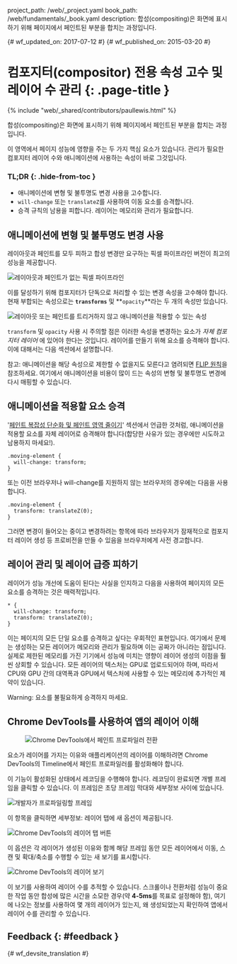 project_path: /web/_project.yaml book_path: /web/fundamentals/_book.yaml description: 합성(compositing)은 화면에 표시하기 위해 페이지에서 페인트된 부분을 합치는 과정입니다.

{# wf_updated_on: 2017-07-12 #} {# wf_published_on: 2015-03-20 #}

# 컴포지터(compositor) 전용 속성 고수 및 레이어 수 관리 {: .page-title }

{% include "web/_shared/contributors/paullewis.html" %}

합성(compositing)은 화면에 표시하기 위해 페이지에서 페인트된 부분을 합치는 과정입니다.

이 영역에서 페이지 성능에 영향을 주는 두 가지 핵심 요소가 있습니다. 관리가 필요한 컴포지터 레이어 수와 애니메이션에 사용하는 속성이 바로 그것입니다.

### TL;DR {: .hide-from-toc }

* 애니메이션에 변형 및 불투명도 변경 사용을 고수합니다.
* `will-change` 또는 `translateZ`를 사용하여 이동 요소를 승격합니다.
* 승격 규칙의 남용을 피합니다. 레이어는 메모리와 관리가 필요합니다.

## 애니메이션에 변형 및 불투명도 변경 사용

레이아웃과 페인트를 모두 피하고 합성 변경만 요구하는 픽셀 파이프라인 버전이 최고의 성능을 제공합니다.

<img src="images/stick-to-compositor-only-properties-and-manage-layer-count/frame-no-layout-paint.jpg"  alt="레이아웃과 페인트가 없는 픽셀 파이프라인" />

이를 달성하기 위해 컴포지터가 단독으로 처리할 수 있는 변경 속성을 고수해야 합니다. 현재 부합되는 속성으로는 **`transforms`** 및 **`opacity`**라는 두 개의 속성만 있습니다.

<img src="images/stick-to-compositor-only-properties-and-manage-layer-count/safe-properties.jpg"  alt="레이아웃 또는 페인트를 트리거하지 않고 애니메이션을 적용할 수 있는 속성" />

`transform` 및 `opacity` 사용 시 주의할 점은 이러한 속성을 변경하는 요소가 *자체 컴포지터 레이어* 에 있어야 한다는 것입니다. 레이어를 만들기 위해 요소를 승격해야 합니다. 이에 대해서는 다음 섹션에서 설명합니다.

참고: 애니메이션을 해당 속성으로 제한할 수 없을지도 모른다고 염려되면 [FLIP 원칙](https://aerotwist.com/blog/flip-your-animations)을 참조하세요. 여기에서 애니메이션을 비용이 많이 드는 속성의 변형 및 불투명도 변경에 다시 매핑할 수 있습니다.

## 애니메이션을 적용할 요소 승격

'[페인트 복잡성 단순화 및 페인트 영역 줄이기](simplify-paint-complexity-and-reduce-paint-areas)' 섹션에서 언급한 것처럼, 애니메이션을 적용할 요소를 자체 레이어로 승격해야 합니다(합당한 사유가 있는 경우에만 시도하고 남용하지 마세요!).

    .moving-element {
      will-change: transform;
    }
    

또는 이전 브라우저나 will-change를 지원하지 않는 브라우저의 경우에는 다음을 사용합니다.

    .moving-element {
      transform: translateZ(0);
    }
    

그러면 변경이 들어오는 중이고 변경하려는 항목에 따라 브라우저가 잠재적으로 컴포지터 레이어 생성 등 프로비전을 만들 수 있음을 브라우저에게 사전 경고합니다.

## 레이어 관리 및 레이어 급증 피하기

레이어가 성능 개선에 도움이 된다는 사실을 인지하고 다음을 사용하여 페이지의 모든 요소를 승격하는 것은 매력적입니다.

    * {
      will-change: transform;
      transform: translateZ(0);
    }
    

이는 페이지의 모든 단일 요소를 승격하고 싶다는 우회적인 표현입니다. 여기에서 문제는 생성하는 모든 레이어가 메모리와 관리가 필요하며 이는 공짜가 아니라는 점입니다. 실제로 제한된 메모리를 가진 기기에서 성능에 미치는 영향이 레이어 생성의 이점을 훨씬 상회할 수 있습니다. 모든 레이어의 텍스처는 GPU로 업로드되어야 하며, 따라서 CPU와 GPU 간의 대역폭과 GPU에서 텍스처에 사용할 수 있는 메모리에 추가적인 제약이 있습니다.

Warning: 요소를 불필요하게 승격하지 마세요.

## Chrome DevTools를 사용하여 앱의 레이어 이해

<div class="attempt-right">
  <figure>
    <img src="images/stick-to-compositor-only-properties-and-manage-layer-count/paint-profiler.jpg" alt="Chrome DevTools에서 페인트 프로파일러 전환">
  </figure>
</div>

요소가 레이어를 가지는 이유와 애플리케이션의 레이어를 이해하려면 Chrome DevTools의 Timeline에서 페인트 프로파일러를 활성화해야 합니다.

<div style="clear:both;"></div>

이 기능이 활성화된 상태에서 레코딩을 수행해야 합니다. 레코딩이 완료되면 개별 프레임을 클릭할 수 있습니다. 이 프레임은 초당 프레임 막대와 세부정보 사이에 있습니다.

<img src="images/stick-to-compositor-only-properties-and-manage-layer-count/frame-of-interest.jpg"  alt="개발자가 프로파일링할 프레임" />

이 항목을 클릭하면 세부정보: 레이어 탭에 새 옵션이 제공됩니다.

<img src="images/stick-to-compositor-only-properties-and-manage-layer-count/layer-tab.jpg"  alt="Chrome DevTools의 레이어 탭 버튼" />

이 옵션은 각 레이어가 생성된 이유와 함께 해당 프레임 동안 모든 레이어에서 이동, 스캔 및 확대/축소를 수행할 수 있는 새 보기를 표시합니다.

<img src="images/stick-to-compositor-only-properties-and-manage-layer-count/layer-view.jpg"  alt="Chrome DevTools의 레이어 보기" />

이 보기를 사용하여 레이어 수를 추적할 수 있습니다. 스크롤이나 전환처럼 성능이 중요한 작업 동안 합성에 많은 시간을 소모한 경우(약 **4-5ms**를 목표로 설정해야 함), 여기에 나오는 정보를 사용하여 몇 개의 레이어가 있는지, 왜 생성되었는지 확인하여 앱에서 레이어 수를 관리할 수 있습니다.

## Feedback {: #feedback }

{# wf_devsite_translation #}